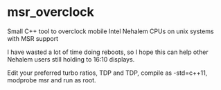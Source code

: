 # msr_overclock
Small C++ tool to overclock mobile Intel Nehalem CPUs on unix systems with MSR support

I have wasted a lot of time doing reboots, so I hope this can help other Nehalem users still holding to 16:10 displays.

Edit your preferred turbo ratios, TDP and TDP, compile as -std=c++11, modprobe msr and run as root.
